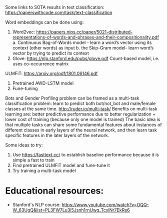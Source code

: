 Some links to SOTA results in text classification: https://paperswithcode.com/task/text-classification

Word embeddings can be done using:
1.	Word2vec: https://papers.nips.cc/paper/5021-distributed-representations-of-words-and-phrases-and-their-compositionality.pdf 
a.	Continuous Bag-of-Words model - learn a word’s vector using its context (other words) as input
b.	the Skip-Gram model- learn word’s vector by trying to predict its context
2.	Glove: https://nlp.stanford.edu/pubs/glove.pdf
Count-based model, i.e. uses co-occurrence matrix 

ULMFiT: https://arxiv.org/pdf/1801.06146.pdf
1.	Pretrained AWD-LSTM model
2.	Fune-tuning

Bots and Gender Profiling problem can be framed as a multi-task classification problem: learn to predict both bot/not_bot and male/female classes at the same time.
http://ruder.io/multi-task/
Benefits on multi-task learning are: better predictive performance due to better regularization + lower cost of training (because only one model is trained)
The basic idea is that multiple tasks can share some fundamental features about instances of different classes in early layers of the neural network, and then learn task specific features in the later layers of the network.

Some ideas to try:
1.	Use https://fasttext.cc/  to establish baseline performance because it is simple a fast to train
2.	Find pretrained ULMFiT model and fune-tune it
3.	Try training a multi-task model


# Educational resources:
- Stanford's NLP course:
https://www.youtube.com/watch?v=OQQ-W_63UgQ&list=PL3FW7Lu3i5Jsnh1rnUwq_TcylNr7EkRe6